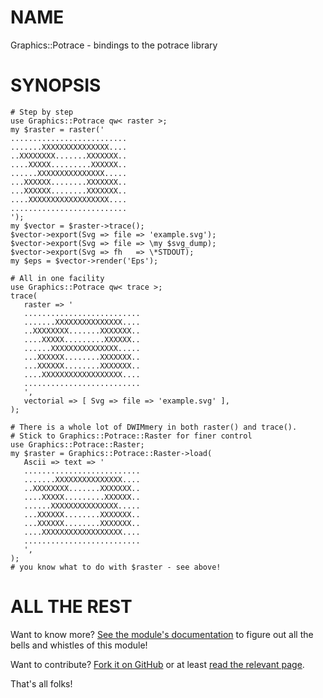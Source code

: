 NAME
====

Graphics::Potrace - bindings to the potrace library

SYNOPSIS
========

    # Step by step
    use Graphics::Potrace qw< raster >;
    my $raster = raster('
    ..........................
    .......XXXXXXXXXXXXXXX....
    ..XXXXXXXX.......XXXXXXX..
    ....XXXXX.........XXXXXX..
    ......XXXXXXXXXXXXXXX.....
    ...XXXXXX........XXXXXXX..
    ...XXXXXX........XXXXXXX..
    ....XXXXXXXXXXXXXXXXXX....
    ..........................
    ');
    my $vector = $raster->trace();
    $vector->export(Svg => file => 'example.svg');
    $vector->export(Svg => file => \my $svg_dump);
    $vector->export(Svg => fh   => \*STDOUT);
    my $eps = $vector->render('Eps');
 
    # All in one facility
    use Graphics::Potrace qw< trace >;
    trace(
       raster => '
       ..........................
       .......XXXXXXXXXXXXXXX....
       ..XXXXXXXX.......XXXXXXX..
       ....XXXXX.........XXXXXX..
       ......XXXXXXXXXXXXXXX.....
       ...XXXXXX........XXXXXXX..
       ...XXXXXX........XXXXXXX..
       ....XXXXXXXXXXXXXXXXXX....
       ..........................
       ',
       vectorial => [ Svg => file => 'example.svg' ],
    );
 
    # There is a whole lot of DWIMmery in both raster() and trace().
    # Stick to Graphics::Potrace::Raster for finer control
    use Graphics::Potrace::Raster;
    my $raster = Graphics::Potrace::Raster->load(
       Ascii => text => '
       ..........................
       .......XXXXXXXXXXXXXXX....
       ..XXXXXXXX.......XXXXXXX..
       ....XXXXX.........XXXXXX..
       ......XXXXXXXXXXXXXXX.....
       ...XXXXXX........XXXXXXX..
       ...XXXXXX........XXXXXXX..
       ....XXXXXXXXXXXXXXXXXX....
       ..........................
       ',
    );
    # you know what to do with $raster - see above!



ALL THE REST
============

Want to know more? [See the module's documentation](http://metacpan.org/release/Graphics-Potrace) to figure out
all the bells and whistles of this module!

Want to contribute? [Fork it on GitHub](https://github.com/polettix/Graphics-Potrace) or at least
[read the relevant page](http://polettix.github.com/Graphics-Potrace).

That's all folks!


